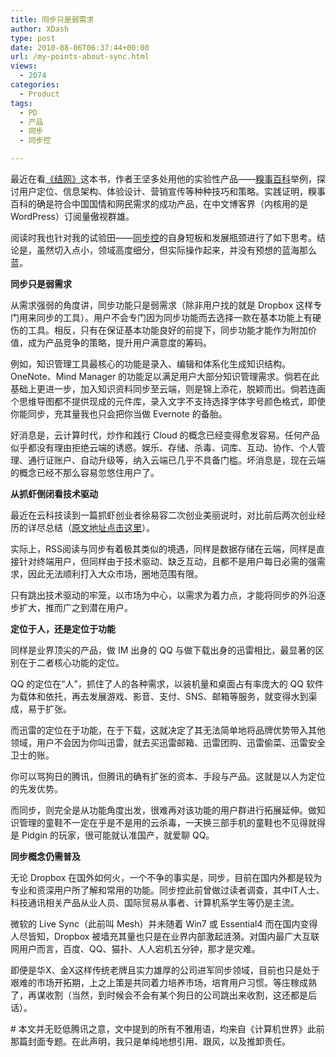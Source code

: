 ```yaml
---
title: 同步只是弱需求
author: XDash
type: post
date: 2010-08-06T06:37:44+00:00
url: /my-points-about-sync.html
views:
  - 2074
categories:
  - Product
tags:
  - PD
  - 产品
  - 同步
  - 同步控

---
```

最近在看<a href="http://book.douban.com/subject/4736118/" target="_blank">《结网》</a>这本书，作者王坚多处用他的实验性产品——<a href="http://www.qiushibaike.com/" target="_blank">糗事百科</a>举例，探讨用户定位、信息架构、体验设计、营销宣传等种种技巧和策略。实践证明，糗事百科的确是符合中国国情和网民需求的成功产品，在中文博客界（内核用的是 WordPress）订阅量傲视群雄。

阅读时我也针对我的试验田——<a href="http://www.syncoo.com" target="_blank">同步控</a>的自身短板和发展瓶颈进行了如下思考。结论是，虽然切入点小，领域高度细分，但实际操作起来，并没有预想的蓝海那么蓝。

**同步只是弱需求**

从需求强弱的角度讲，同步功能只是弱需求（除非用户找的就是 Dropbox 这样专门用来同步的工具）。用户不会专门因为同步功能而去选择一款在基本功能上有硬伤的工具。相反，只有在保证基本功能良好的前提下，同步功能才能作为附加价值，成为产品竞争的策略，提升用户满意度的筹码。

例如，知识管理工具最核心的功能是录入、编辑和体系化生成知识结构。OneNote、Mind Manager 的功能足以满足用户大部分知识管理需求。倘若在此基础上更进一步，加入知识资料同步至云端，则是锦上添花，脱颖而出。倘若连画个思维导图都不提供现成的元件库，录入文字不支持选择字体字号颜色格式，即使你能同步，充其量我也只会把你当做 Evernote 的备胎。

好消息是，云计算时代，炒作和践行 Cloud 的概念已经变得愈发容易。任何产品似乎都没有理由拒绝云端的诱惑。娱乐、存储、杀毒、词库、互动、协作、个人管理、通行证账户、自动升级等，纳入云端已几乎不具备门槛。坏消息是，现在云端的概念已经不那么容易忽悠住用户了。

<!--more-->

**从抓虾倒闭看技术驱动**

最近在云科技读到一篇抓虾创业者徐易容二次创业美丽说时，对比前后两次创业经历的详尽总结（<a href="http://www.yunkeji.com/?p=7598" target="_blank">原文地址点击这里</a>）。

实际上，RSS阅读与同步有着极其类似的境遇，同样是数据存储在云端，同样是直接针对终端用户，但同样由于技术驱动、缺乏互动，且都不是用户每日必需的强需求，因此无法顺利打入大众市场，圈地范围有限。

只有跳出技术驱动的牢笼，以市场为中心，以需求为着力点，才能将同步的外沿逐步扩大，推而广之到潜在用户。

**定位于人，还是定位于功能**

同样是业界顶尖的产品，做 IM 出身的 QQ 与做下载出身的迅雷相比，最显著的区别在于二者核心功能的定位。

QQ 的定位在“人”，抓住了人的各种需求，以装机量和桌面占有率庞大的 QQ 软件为载体和依托，再去发展游戏、影音、支付、SNS、邮箱等服务，就变得水到渠成，易于扩张。

而迅雷的定位在于功能，在于下载，这就决定了其无法简单地将品牌优势带入其他领域，用户不会因为你叫迅雷，就去买迅雷邮箱、迅雷团购、迅雷偷菜、迅雷安全卫士的账。

你可以骂狗日的腾讯，但腾讯的确有扩张的资本、手段与产品。这就是以人为定位的先发优势。

而同步，则完全是从功能角度出发，很难再对该功能的用户群进行拓展延伸。做知识管理的童鞋不一定在乎是不是用的云杀毒，一天换三部手机的童鞋也不见得就得是 Pidgin 的玩家，很可能就认准国产，就爱聊 QQ。

**同步概念仍需普及**

无论 Dropbox 在国外如何火，一个不争的事实是，同步，目前在国内外都是较为专业和资深用户所了解和常用的功能。同步控此前曾做过读者调查，其中IT人士、科技通讯相关产品从业人员、国际贸易从事者、计算机系学生等仍是主流。

微软的 Live Sync（此前叫 Mesh）并未随着 Win7 或 Essential4 而在国内变得人尽皆知，Dropbox 被墙充其量也只是在业界内部激起涟漪。对国内最广大互联网用户而言，百度、QQ、猫扑、人人宕机五分钟，那才是灾难。

即便是华X、金X这样传统老牌且实力雄厚的公司进军同步领域，目前也只是处于艰难的市场开拓期，上之上策是共同着力培养市场，培育用户习惯。等庄稼成熟了，再谋收割（当然，到时候会不会有某个狗日的公司跳出来收割，这还都是后话）。

\# 本文并无贬低腾讯之意，文中提到的所有不雅用语，均来自《计算机世界》此前那篇封面专题。在此声明，我只是单纯地想引用、跟风，以及推卸责任。